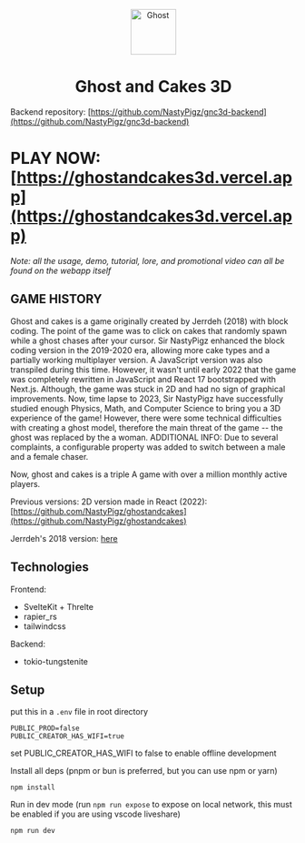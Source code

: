 <p align="center"> 
  <img src="static/favicon.ico" alt="Ghost" width="80px" height="80px">
</p>
<h1 align="center"> Ghost and Cakes 3D </h1>

Backend repository: [https://github.com/NastyPigz/gnc3d-backend](https://github.com/NastyPigz/gnc3d-backend)

# PLAY NOW: [https://ghostandcakes3d.vercel.app](https://ghostandcakes3d.vercel.app)

*Note: all the usage, demo, tutorial, lore, and promotional video can all be found on the webapp itself*

## GAME HISTORY

Ghost and cakes is a game originally created by Jerrdeh (2018) with block coding. The point of the game was to click on cakes that randomly spawn while a ghost chases after your cursor. Sir NastyPigz enhanced the block coding version in the 2019-2020 era, allowing more cake types and a partially working multiplayer version. A JavaScript version was also transpiled during this time. However, it wasn't until early 2022 that the game was completely rewritten in JavaScript and React 17 bootstrapped with Next.js. Although, the game was stuck in 2D and had no sign of graphical improvements. Now, time lapse to 2023, Sir NastyPigz have successfully studied enough Physics, Math, and Computer Science to bring you a 3D experience of the game! However, there were some technical difficulties with creating a ghost model, therefore the main threat of the game -- the ghost was replaced by the a woman. ADDITIONAL INFO: Due to several complaints, a configurable property was added to switch between a male and a female chaser. 

Now, ghost and cakes is a triple A game with over a million monthly active players.

Previous versions:
2D version made in React (2022): [https://github.com/NastyPigz/ghostandcakes](https://github.com/NastyPigz/ghostandcakes)

Jerrdeh's 2018 version: [here](https://scratch.mit.edu/projects/220491231/)

## Technologies

Frontend:
- SvelteKit + Threlte
- rapier_rs
- tailwindcss

Backend:
- tokio-tungstenite

## Setup

put this in a `.env` file in root directory

```
PUBLIC_PROD=false
PUBLIC_CREATOR_HAS_WIFI=true
```

set PUBLIC_CREATOR_HAS_WIFI to false to enable offline development

Install all deps (pnpm or bun is preferred, but you can use npm or yarn)

```
npm install
```

Run in dev mode (run `npm run expose` to expose on local network, this must be enabled if you are using vscode liveshare)

```
npm run dev
```